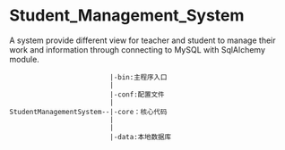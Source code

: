 # Student_Management_System
A system provide different view for teacher and student to manage their work and information through connecting to MySQL with SqlAlchemy module.


```
                         |-bin:主程序入口
                         |
                         |-conf:配置文件
                         |
StudentManagementSystem--|-core：核心代码
                         |
                         |
                         |-data:本地数据库
```
